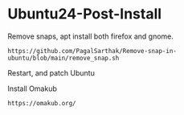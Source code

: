 # Ubuntu24-Post-Install

Remove snaps, apt install both firefox and gnome.
```
https://github.com/PagalSarthak/Remove-snap-in-ubuntu/blob/main/remove_snap.sh
```

Restart, and patch Ubuntu

Install Omakub

```
https://omakub.org/
```

